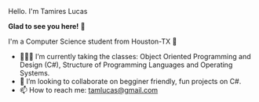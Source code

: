 Hello. I'm Tamires Lucas

**Glad to see you here!** 🙂

I'm a Computer Science student from Houston-TX 🤠

- 👩🏼‍🎓 I’m currently taking the classes: Object Oriented Programming and Design (C#), Structure of Programming Languages and Operating Systems.
- 💞️ I’m looking to collaborate on begginer friendly, fun projects on C#.
- 📫 How to reach me: tamlucas@gmail.com

